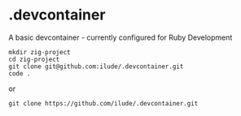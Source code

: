 # .devcontainer
A basic devcontainer - currently configured for Ruby Development

```
mkdir zig-project
cd zig-project
git clone git@github.com:ilude/.devcontainer.git
code .
```

or

```
git clone https://github.com/ilude/.devcontainer.git
```
